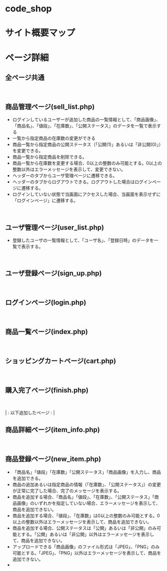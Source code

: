 # code_shop

# サイト概要マップ
 
# ページ詳細

## 全ページ共通
<br>

## 商品管理ページ(sell_list.php)
- ログインしているユーザーが追加した商品の一覧情報として、「商品画像」、「商品名」、「値段」、「在庫数」、「公開ステータス」のデータを一覧で表示する
- 一覧から指定商品の在庫数の変更ができる
- 商品一覧から指定商品の公開ステータス（「公開(1)」あるいは「非公開(0)」）を変更できる。
- 商品一覧から指定商品を削除できる。
- 商品一覧から在庫数を変更する場合、0以上の整数のみ可能とする。0以上の整数以外はエラーメッセージを表示して、変更できない。
- ヘッダーのタブからユーザ管理ページに遷移できる。
- ヘッダーのタブからログアウトできる。ログアウトした場合はログインページに遷移する。
- ログインしていない状態で当画面にアクセスした場合、当画面を表示せずに「ログインページ」に遷移する。
<br>

## ユーザ管理ページ(user_list.php)
- 登録したユーザの一覧情報として、「ユーザ名」、「登録日時」のデータを一覧で表示する。
<br>

## ユーザ登録ページ(sign_up.php)
<br>

## ログインページ(login.php)
<br>

## 商品一覧ページ(index.php)
<br>

## ショッピングカートページ(cart.php)
<br>

## 購入完了ページ(finish.php)
<br>

| : 以下追加したページ : |

## 商品詳細ページ(item_info.php)
<br>

## 商品登録ページ(new_item.php)
- 「商品名」「値段」「在庫数」「公開ステータス」「商品画像」を入力し、商品を追加できる。
- 商品の追加あるいは指定商品の情報（「在庫数」、「公開ステータス」）の変更が正常に完了した場合、完了のメッセージを表示する。
- 商品を追加する場合、「商品名」「値段」、「在庫数」、「公開ステータス」「商品画像」のいずれかを指定していない場合、エラーメッセージを表示して、商品を追加できない。
- 商品を追加する場合、「値段」、「在庫数」は0以上の整数のみ可能とする。0以上の整数以外はエラーメッセージを表示して、商品を追加できない。
- 商品を追加する場合、公開ステータスは「公開」あるいは「非公開」のみ可能とする。「公開」あるいは「非公開」以外はエラーメッセージを表示して、商品を追加できない。
- アップロードできる「商品画像」のファイル形式は「JPEG」、「PNG」のみ可能とする。「JPEG」、「PNG」以外はエラーメッセージを表示して、商品を追加できない。
- 










